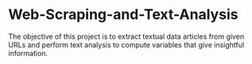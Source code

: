 # Web-Scraping-and-Text-Analysis
The objective of this project is to extract textual data articles from given URLs and perform text analysis to compute variables that give insightful information.
